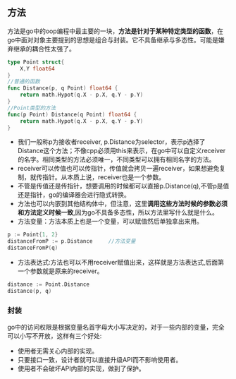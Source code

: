 ## 方法
方法是go中的oop编程中最主要的一块，**方法是针对于某种特定类型的函数**，在go中面对对象主要提到的思想是组合与封装。它不具备继承与多态性。可能是嫌弃继承的耦合性太强了。
```go
type Point struct{
    X,Y float64
}
//普通的函数
func Distance(p, q Point) float64 {
    return math.Hypot(q.X - p.X, q.Y - p.Y)
}
//Point类型的方法
func(p Point) Distance(q Point) float64 {
    return math.Hypot(q.X - p.X, q.Y - p.Y)
}
```
- 我们一般称p为接收者receiver, p.Distance为selector，表示p选择了Distance这个方法；不像cpp必须用this来表示，在go中可以自定义receiver的名字。相同类型的方法必须唯一，不同类型可以拥有相同名字的方法。
- receiver可以传值也可以传指针，传值就会拷贝一遍receiver，如果想避免复制，就传指针。从本质上说，receiver也是一个参数。
- 不管是传值还是传指针，想要调用的时候都可以直接p.Distance(q),不管p是值还是指针，go的编译器会进行隐式转换。
- 方法也可以内嵌到其他结构体中，但注意，这里**调用这些方法时候的参数必须和方法定义时候一致**,因为go不具备多态性，所以方法里写什么就是什么。
- 方法变量：方法本质上也是一个变量，可以赋值然后单独拿出来用。
```go
p := Point{1, 2}
distanceFromP := p.Distance     //方法变量
distanceFromP(q)
```
- 方法表达式:方法也可以不用receiver赋值出来，这样就是方法表达式,后面第一个参数就是原来的receiver。
```go
distance := Point.Distance
distance(p, q)
```
### 封装
go中的访问权限是根据变量名首字母大小写决定的，对于一些内部的变量，完全可以小写不开放，这样有三个好处:
- 使用者无需关心内部的实现。
- 只要接口一致，设计者就可以直接升级API而不影响使用者。
- 使用者不会破坏API内部的实现，做到了保护。